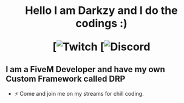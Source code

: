 <h1 align="center">Hello I am Darkzy and I do the codings :)
 


[![Twitch](https://img.shields.io/badge/twitch-%239146FF.svg?&style=for-the-badge&logo=twitch&logoColor=white)
[![Discord](https://img.shields.io/discord/391235280012836865?label=Discord&logo=Discord)

## I am a FiveM Developer and have my own Custom Framework called DRP

- ⚡ Come and join me on my streams for chill coding.
